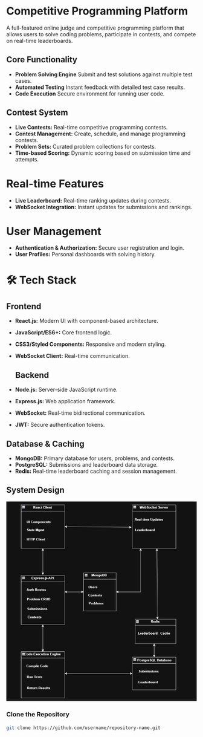 #  Competitive Programming Platform 

A full-featured online judge and competitive programming platform that allows users to solve coding problems, participate in contests, and compete on real-time leaderboards.

## Core Functionality

- **Problem Solving Engine** Submit and test solutions against multiple test cases.
- **Automated Testing**  Instant feedback with detailed test case results.
- **Code Execution** Secure environment for running user code.

## Contest System

- **Live Contests:** Real-time competitive programming contests.  
- **Contest Management:** Create, schedule, and manage programming contests.  
- **Problem Sets:** Curated problem collections for contests.  
- **Time-based Scoring:** Dynamic scoring based on submission time and attempts.  

# Real-time Features

- **Live Leaderboard:** Real-time ranking updates during contests.  
- **WebSocket Integration:** Instant updates for submissions and rankings.

# User Management

- **Authentication & Authorization:** Secure user registration and login.  
- **User Profiles:** Personal dashboards with solving history.  
# 🛠️ Tech Stack

## Frontend
- **React.js:** Modern UI with component-based architecture.  
- **JavaScript/ES6+:** Core frontend logic.  
- **CSS3/Styled Components:** Responsive and modern styling.  
- **WebSocket Client:** Real-time communication.

  ## Backend
- **Node.js:** Server-side JavaScript runtime.  
- **Express.js:** Web application framework.  
- **WebSocket:** Real-time bidirectional communication.  
- **JWT:** Secure authentication tokens.  

## Database & Caching
- **MongoDB:** Primary database for users, problems, and contests.  
- **PostgreSQL:** Submissions and leaderboard data storage.  
- **Redis:** Real-time leaderboard caching and session management.  

##  System Design

![Project Design](design.png)
### Clone the Repository
```bash
git clone https://github.com/username/repository-name.git


